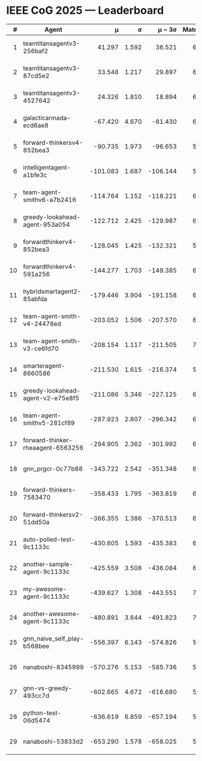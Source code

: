 # IEEE CoG 2025 — Leaderboard

| # | Agent | μ | σ | μ − 3σ | Matches | Updated |
|---:|---|---:|---:|---:|---:|---|
| 1 | teamtitansagentv3-256baf2 | 41.297 | 1.592 | 36.521 | 6806 | 2025-08-19 15:59 |
| 2 | teamtitansagentv3-87cd5e2 | 33.548 | 1.217 | 29.897 | 6972 | 2025-08-19 15:59 |
| 3 | teamtitansagentv3-4527642 | 24.326 | 1.810 | 18.894 | 6454 | 2025-08-19 15:59 |
| 4 | galacticarmada-ecd6ae8 | -67.420 | 4.670 | -81.430 | 6760 | 2025-08-19 15:59 |
| 5 | forward-thinkersv4-852bea3 | -90.735 | 1.973 | -96.653 | 5993 | 2025-08-19 15:59 |
| 6 | intelligentagent-a1bfe3c | -101.083 | 1.687 | -106.144 | 5526 | 2025-08-19 15:59 |
| 7 | team-agent-smithv6-a7b2416 | -114.764 | 1.152 | -118.221 | 6520 | 2025-08-19 15:59 |
| 8 | greedy-lookahead-agent-953a054 | -122.712 | 2.425 | -129.987 | 6514 | 2025-08-19 15:59 |
| 9 | forwardthinkerv4-852bea3 | -128.045 | 1.425 | -132.321 | 5302 | 2025-08-19 15:59 |
| 10 | forwardthinkerv4-591a256 | -144.277 | 1.703 | -149.385 | 6020 | 2025-08-19 15:59 |
| 11 | hybridsmartagent2-85abfda | -179.446 | 3.904 | -191.158 | 6278 | 2025-08-19 15:59 |
| 12 | team-agent-smith-v4-24478ed | -203.052 | 1.506 | -207.570 | 6962 | 2025-08-19 15:59 |
| 13 | team-agent-smith-v3-ce6fd70 | -208.154 | 1.117 | -211.505 | 7322 | 2025-08-19 15:59 |
| 14 | smarteragent-8660586 | -211.530 | 1.615 | -216.374 | 5707 | 2025-08-19 15:59 |
| 15 | greedy-lookahead-agent-v2-e75e8f5 | -211.086 | 5.346 | -227.125 | 6834 | 2025-08-19 15:59 |
| 16 | team-agent-smithv5-281cf89 | -287.923 | 2.807 | -296.342 | 6920 | 2025-08-19 15:59 |
| 17 | forward-thinker-rheaagent-6563256 | -294.905 | 2.362 | -301.992 | 6262 | 2025-08-19 15:59 |
| 18 | gnn_prgcr-0c77b88 | -343.722 | 2.542 | -351.348 | 6350 | 2025-08-19 15:59 |
| 19 | forward-thinkers-7583470 | -358.433 | 1.795 | -363.819 | 6120 | 2025-08-19 15:59 |
| 20 | forward-thinkersv2-51dd50a | -366.355 | 1.386 | -370.513 | 6922 | 2025-08-19 15:59 |
| 21 | auto-polled-test-9c1133c | -430.605 | 1.593 | -435.383 | 6300 | 2025-08-19 15:59 |
| 22 | another-sample-agent-9c1133c | -425.559 | 3.508 | -436.084 | 6500 | 2025-08-19 15:59 |
| 23 | my-awesome-agent-9c1133c | -439.627 | 1.308 | -443.551 | 7040 | 2025-08-19 15:59 |
| 24 | another-awesome-agent-9c1133c | -480.891 | 3.644 | -491.823 | 7200 | 2025-08-19 15:59 |
| 25 | gnn_naive_self_play-b568bee | -556.397 | 6.143 | -574.826 | 5540 | 2025-08-19 15:59 |
| 26 | nanaboshi-8345999 | -570.276 | 5.153 | -585.736 | 5820 | 2025-08-19 15:59 |
| 27 | gnn-vs-greedy-493cc7d | -602.665 | 4.672 | -616.680 | 5560 | 2025-08-19 15:59 |
| 28 | python-test-06d5474 | -636.619 | 6.859 | -657.194 | 5250 | 2025-08-19 15:59 |
| 29 | nanaboshi-53833d2 | -653.290 | 1.578 | -658.025 | 5000 | 2025-08-19 15:59 |
